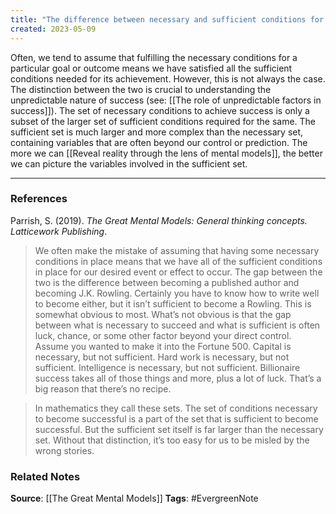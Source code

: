 ```yaml
---
title: "The difference between necessary and sufficient conditions for success"
created: 2023-05-09
---
```


Often, we tend to assume that fulfilling the necessary conditions for a particular goal or outcome means we have satisfied all the sufficient conditions needed for its achievement. However, this is not always the case. The distinction between the two is crucial to understanding the unpredictable nature of success (see: [[The role of unpredictable factors in success]]). The set of necessary conditions to achieve success is only a subset of the larger set of sufficient conditions required for the same. The sufficient set is much larger and more complex than the necessary set, containing variables that are often beyond our control or prediction. The more we can [[Reveal reality through the lens of mental models]], the better we can picture the variables involved in the sufficient set. 

---
### References

Parrish, S. (2019). _The Great Mental Models: General thinking concepts. Latticework Publishing_.

> We often make the mistake of assuming that having some necessary conditions in place means that we have all of the sufficient conditions in place for our desired event or effect to occur. The gap between the two is the difference between becoming a published author and becoming J.K. Rowling. Certainly you have to know how to write well to become either, but it isn’t sufficient to become a Rowling. This is somewhat obvious to most. What’s not obvious is that the gap between what is necessary to succeed and what is sufficient is often luck, chance, or some other factor beyond your direct control. Assume you wanted to make it into the Fortune 500. Capital is necessary, but not sufficient. Hard work is necessary, but not sufficient. Intelligence is necessary, but not sufficient. Billionaire success takes all of those things and more, plus a lot of luck. That’s a big reason that there’s no recipe.

 > In mathematics they call these sets. The set of conditions necessary to become successful is a part of the set that is sufficient to become successful. But the sufficient set itself is far larger than the necessary set. Without that distinction, it’s too easy for us to be misled by the wrong stories.
### Related Notes
**Source**: [[The Great Mental Models]]
**Tags**: #EvergreenNote